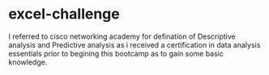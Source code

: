 # excel-challenge

I referred to cisco networking academy for defination of Descriptive analysis and Predictive analysis as i received a certification in data analysis essentials prior to begining this bootcamp as to gain some basic knowledge.
